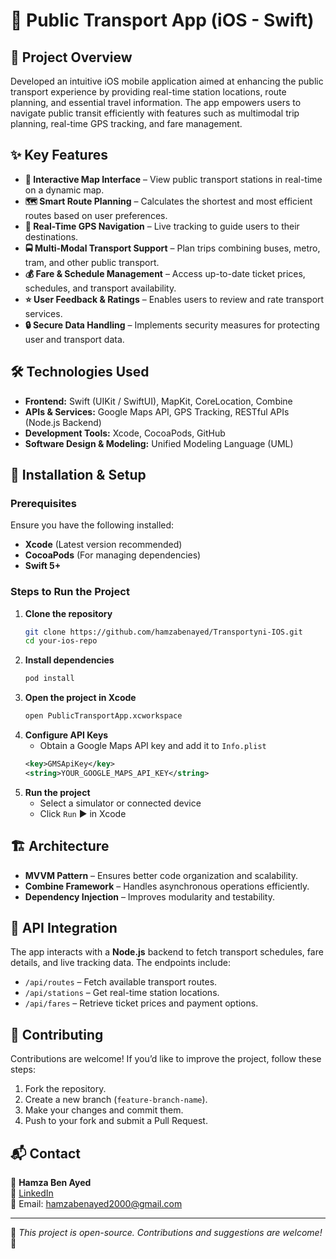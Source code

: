# 🚆 Public Transport App (iOS - Swift)

## 📌 Project Overview
Developed an intuitive iOS mobile application aimed at enhancing the public transport experience by providing real-time station locations, route planning, and essential travel information. The app empowers users to navigate public transit efficiently with features such as multimodal trip planning, real-time GPS tracking, and fare management.

## ✨ Key Features
- **📍 Interactive Map Interface** – View public transport stations in real-time on a dynamic map.
- **🗺️ Smart Route Planning** – Calculates the shortest and most efficient routes based on user preferences.
- **📡 Real-Time GPS Navigation** – Live tracking to guide users to their destinations.
- **🚍 Multi-Modal Transport Support** – Plan trips combining buses, metro, tram, and other public transport.
- **💰 Fare & Schedule Management** – Access up-to-date ticket prices, schedules, and transport availability.
- **⭐ User Feedback & Ratings** – Enables users to review and rate transport services.
- **🔒 Secure Data Handling** – Implements security measures for protecting user and transport data.

## 🛠️ Technologies Used
- **Frontend:** Swift (UIKit / SwiftUI), MapKit, CoreLocation, Combine
- **APIs & Services:** Google Maps API, GPS Tracking, RESTful APIs (Node.js Backend)
- **Development Tools:** Xcode, CocoaPods, GitHub
- **Software Design & Modeling:** Unified Modeling Language (UML)

## 🚀 Installation & Setup
### Prerequisites
Ensure you have the following installed:
- **Xcode** (Latest version recommended)
- **CocoaPods** (For managing dependencies)
- **Swift 5+**

### Steps to Run the Project
1. **Clone the repository**
   ```bash
   git clone https://github.com/hamzabenayed/Transportyni-IOS.git
   cd your-ios-repo
   ```
2. **Install dependencies**
   ```bash
   pod install
   ```
3. **Open the project in Xcode**
   ```bash
   open PublicTransportApp.xcworkspace
   ```
4. **Configure API Keys**
   - Obtain a Google Maps API key and add it to `Info.plist`
   ```xml
   <key>GMSApiKey</key>
   <string>YOUR_GOOGLE_MAPS_API_KEY</string>
   ```
5. **Run the project**
   - Select a simulator or connected device
   - Click `Run` ▶️ in Xcode

## 🏗️ Architecture
- **MVVM Pattern** – Ensures better code organization and scalability.
- **Combine Framework** – Handles asynchronous operations efficiently.
- **Dependency Injection** – Improves modularity and testability.

## 🔑 API Integration
The app interacts with a **Node.js** backend to fetch transport schedules, fare details, and live tracking data. The endpoints include:
- `/api/routes` – Fetch available transport routes.
- `/api/stations` – Get real-time station locations.
- `/api/fares` – Retrieve ticket prices and payment options.

## 🤝 Contributing
Contributions are welcome! If you’d like to improve the project, follow these steps:
1. Fork the repository.
2. Create a new branch (`feature-branch-name`).
3. Make your changes and commit them.
4. Push to your fork and submit a Pull Request.

## 📬 Contact
📩 **Hamza Ben Ayed**  
📌 [LinkedIn](https://www.linkedin.com/in/hamza-ben-ayed-307ab223b/)  
📧 Email: hamzabenayed2000@gmail.com

---
🔹 *This project is open-source. Contributions and suggestions are welcome!* 🚀
